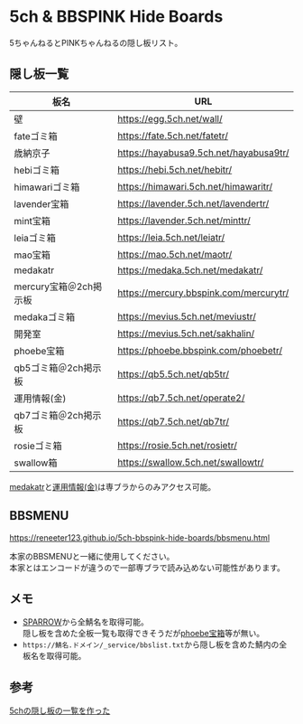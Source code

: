 # 5ch & BBSPINK Hide Boards

5ちゃんねるとPINKちゃんねるの隠し板リスト。

## 隠し板一覧

| 板名                   | URL                                      |
| ---------------------- | ---------------------------------------- |
| 壁                     | <https://egg.5ch.net/wall/>              |
| fateゴミ箱             | <https://fate.5ch.net/fatetr/>           |
| 歳納京子               | <https://hayabusa9.5ch.net/hayabusa9tr/> |
| hebiゴミ箱             | <https://hebi.5ch.net/hebitr/>           |
| himawariゴミ箱         | <https://himawari.5ch.net/himawaritr/>   |
| lavender宝箱           | <https://lavender.5ch.net/lavendertr/>   |
| mint宝箱               | <https://lavender.5ch.net/minttr/>       |
| leiaゴミ箱             | <https://leia.5ch.net/leiatr/>           |
| mao宝箱                | <https://mao.5ch.net/maotr/>             |
| medakatr               | <https://medaka.5ch.net/medakatr/>       |
| mercury宝箱＠2ch掲示板 | <https://mercury.bbspink.com/mercurytr/> |
| medakaゴミ箱           | <https://mevius.5ch.net/meviustr/>       |
| 開発室                 | <https://mevius.5ch.net/sakhalin/>       |
| phoebe宝箱             | <https://phoebe.bbspink.com/phoebetr/>   |
| qb5ゴミ箱＠2ch掲示板   | <https://qb5.5ch.net/qb5tr/>             |
| 運用情報(金)           | <https://qb7.5ch.net/operate2/>          |
| qb7ゴミ箱＠2ch掲示板   | <https://qb7.5ch.net/qb7tr/>             |
| rosieゴミ箱            | <https://rosie.5ch.net/rosietr/>         |
| swallow箱              | <https://swallow.5ch.net/swallowtr/>     |

[medakatr](https://medaka.5ch.net/medakatr/)と[運用情報(金)](https://qb7.5ch.net/operate2/)は専ブラからのみアクセス可能。

## BBSMENU

<https://reneeter123.github.io/5ch-bbspink-hide-boards/bbsmenu.html>

本家のBBSMENUと一緒に使用してください。  
本家とはエンコードが違うので一部専ブラで読み込めない可能性があります。

## メモ

- [SPARROW](https://stat.5ch.net/SPARROW/)から全鯖名を取得可能。  
  隠し板を含めた全板一覧も取得できそうだが[phoebe宝箱](https://phoebe.bbspink.com/phoebetr/)等が無い。
- `https://鯖名.ドメイン/_service/bbslist.txt`から隠し板を含めた鯖内の全板名を取得可能。

## 参考

[5chの隠し板の一覧を作った](https://schmovic.hateblo.jp/entry/2018/04/07/182421)
